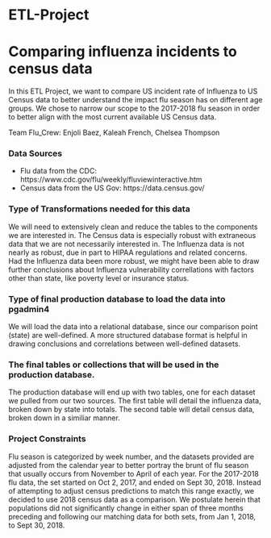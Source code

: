 # ETL-Project
<h1>Comparing influenza incidents to census data</h1>

In this ETL Project, we want to compare US incident rate of Influenza to US Census data to better understand the impact flu season has on different age groups. We chose to narrow our scope to the 2017-2018 flu season in order to better align with the most current available US Census data.

Team Flu_Crew: Enjoli Baez, Kaleah French, Chelsea Thompson

<h3>Data Sources</h3>
<ul>
  <li> Flu data from the CDC: https://www.cdc.gov/flu/weekly/fluviewinteractive.htm</li>
  <li> Census data from the US Gov: https://data.census.gov/</li>
</ul>

<h3>Type of Transformations needed for this data</h3>

We will need to extensively clean and reduce the tables to the components we are interested in. The Census data is especially robust with extraneous data that we are not necessarily interested in. The Influenza data is not nearly as robust, due in part to HIPAA regulations and related concerns. Had the Influenza data been more robust, we might have been able to draw further conclusions about Influenza vulnerability correllations with factors other than state, like poverty level or insurance status.

<h3>Type of final production database to load the data into pgadmin4</h3>

We will load the data into a relational database, since our comparison point (state) are well-defined. A more structured database format is helpful in drawing conclusions and correlations between well-defined datasets.

<h3>The final tables or collections that will be used in the production database.</h3>

The production database will end up with two tables, one for each dataset we pulled from our two sources. The first table will detail the influenza data, broken down by state into totals. The second table will detail census data, broken down in a similiar manner.

<h3>Project Constraints</h3>

Flu season is categorized by week number, and the datasets provided are adjusted from the calendar year to better portray the brunt of flu season that usually occurs from November to April of each year. For the 2017-2018 flu data, the set started on Oct 2, 2017, and ended on Sept 30, 2018. Instead of attempting to adjust census predictions to match this range exactly, we decided to use 2018 census data as a comparison. We postulate herein that populations did not significantly change in either span of three months preceding and following our matching data for both sets, from Jan 1, 2018, to Sept 30, 2018.
